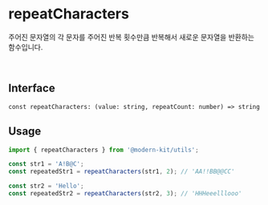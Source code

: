 # repeatCharacters

주어진 문자열의 각 문자를 주어진 반복 횟수만큼 반복해서 새로운 문자열을 반환하는 함수입니다.

<br />

## Interface
```tsx
const repeatCharacters: (value: string, repeatCount: number) => string
```

## Usage
```ts
import { repeatCharacters } from '@modern-kit/utils';

const str1 = 'A!B@C';
const repeatedStr1 = repeatCharacters(str1, 2); // 'AA!!BB@@CC'

const str2 = 'Hello';
const repeatedStr2 = repeatCharacters(str2, 3); // 'HHHeeelllooo'
```